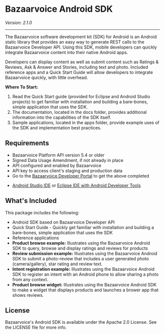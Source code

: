 # Bazaarvoice Android SDK
*Version: 2.1.0*
***
The Bazaarvoice software development kit (SDK) for Android is an Android static library that provides an easy way to generate REST calls to the Bazaarvoice Developer API. Using this SDK, mobile developers can quickly integrate Bazaarvoice content into their native Android apps.

Developers can display content as well as submit content such as Ratings & Reviews, Ask & Answer and Stories, including text and photo. Included reference apps and a Quick Start Guide will allow developers to integrate Bazaarvoice quickly, with little overhead.

**Where To Start:**
1.  Read the Quick Start guide (provided for Eclipse and Android Studio projects) to get familiar with installation and building a bare-bones, simple application that uses the SDK.
2.  The documentation, located in the docs folder, provides additional information into the capabilities of the SDK itself.
3.  Sample applications, located in the apps folder, provide example uses of the SDK and implementation best practices.

## Requirements
* Bazaarvoice Platform API version 5.4 or older
 * Signed Data Usage Amendment, if not already in place
 * API configured and enabled by Bazaarvoice
 * API key to access client's staging and production data
 * Go to the [Bazaarvoice Developer Portal](http://developer.bazaarvoice.com) to get the above completed
- [Android Studio IDE](https://developer.android.com/sdk/index.html) or [Eclipse IDE with Android Developer Tools](https://developer.android.com/tools/help/adt.html)

## What's Included
This package includes the following:

* Android SDK based on Bazaarvoice Developer API
* Quick Start Guide - Quickly get familiar with installation and building a bare-bones, simple application that uses the SDK
* Reference applications
 * **Product browse example:** Illustrates using the Bazaarvoice Android SDK to query, browse and display ratings and reviews for products
 * **Review submission example:** Illustrates using the Bazaarvoice Android SDK to submit a photo-review that includes a user generated photo (camera/gallery), star rating and review text.
 * **Intent registration example:** Illustrates using the Bazaarvoice Android SDK to register an intent with an Android phone to allow sharing a photo from any context.
 * **Product browse widget:** Illustrates using the Bazaarvoice Android SDK to make a widget that displays products and launches a brower app that shows reviews.


 ## License

Bazaarvoice's Android SDK is available under the Apache 2.0 License. See the LICENSE file for more info.